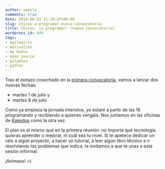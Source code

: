 ```yaml
---
author: yamila
comments: true
date: 2014-06-23 21:10:47+00:00
slug: chicas-a-programar-nueva-convocatoria
title: Chicas, ¡a programar! (nueva convocatoria)
wordpress_id: 444
tags:
- agilegirls
- motivation
- my modus
- open source
- pyladies
- python
---
```


Tras el exitazo cosechado en la [primera convocatoria](http://moduslaborandi.net/chicas-a-programar/), vamos a lanzar dos nuevas fechas:

- martes 1 de julio y
- martes 8 de julio

Como ya empieza la jornada intensiva, yo estaré a partir de las 16 programando y recibiendo a quienes vengáis. Nos juntamos en las oficinas de [Kaleidos](https://www.google.com/maps/place/Kaleidos+Open+Source,+SL/@40.43604,-3.671354,17z/data=!3m1!4b1!4m2!3m1!1s0xd4228c86860efc3:0xf5488cd144da5bfa) como la otra vez.

El plan es el mismo que en la primera reunión: no importa qué tecnología quieras aprender o mejorar, ni cuál sea tu nivel. Si te apetece dedicar un rato a algún proyecto, a hacer un tutorial, a leer algún libro técnico e ir resolviendo los problemas que indica, te invitamos a que te unas a esta sesión informal.

¡Animaos! =)

